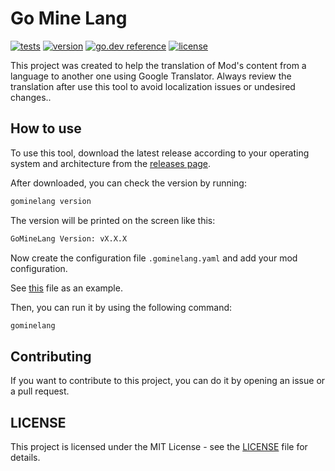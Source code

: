 # Go Mine Lang

[![tests](https://github.com/jfelipearaujo/gominelang/actions/workflows/tests.yml/badge.svg)](https://github.com/jfelipearaujo/gominelang/actions/workflows/tests.yml)
[![version](https://img.shields.io/github/v/release/jfelipearaujo/gominelang.svg)](https://github.com/jfelipearaujo/gominelang/releases/latest)
[![go.dev reference](https://img.shields.io/badge/go.dev-reference-007d9c?logo=go&logoColor=white)](https://pkg.go.dev/github.com/jfelipearaujo/gominelang#section-readme)
[![license](https://img.shields.io/badge/license-MIT-blue.svg)](https://github.com/jfelipearaujo/gominelang/blob/main/LICENSE)

This project was created to help the translation of Mod's content from a language to another one using Google Translator. Always review the translation after use this tool to avoid localization issues or undesired changes..

## How to use

To use this tool, download the latest release according to your operating system and architecture from the [releases page](https://github.com/jfelipearaujo/gominelang/releases/latest).

After downloaded, you can check the version by running:

```bash
gominelang version
```

The version will be printed on the screen like this:

```bash
GoMineLang Version: vX.X.X
```

Now create the configuration file `.gominelang.yaml` and add your mod configuration.

See [this](./.gominelang.yaml) file as an example.

Then, you can run it by using the following command:

```bash
gominelang
```

## Contributing

If you want to contribute to this project, you can do it by opening an issue or a pull request.

## LICENSE

This project is licensed under the MIT License - see the [LICENSE](LICENSE) file for details.
